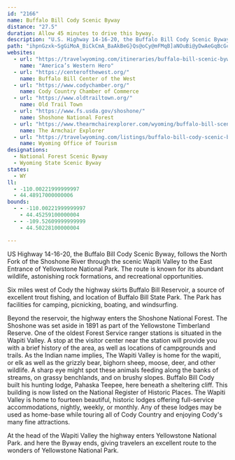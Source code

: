 ```yaml
---
id: "2166"
name: Buffalo Bill Cody Scenic Byway
distance: "27.5"
duration: Allow 45 minutes to drive this byway.
description: "U.S. Highway 14-16-20, the Buffalo Bill Cody Scenic Byway, follows the North Fork of the Shoshone River through the Wapiti Valley to the East Entrance of Yellowstone. It is known for its abundant wildlife, astonishing rock formations, and recreation."
path: "ihpnGzxk~SgGiMoA_BiCkCmA_BaAkBeG}Qs@oCy@mFMqB]aNOuBi@yDwAeGqBcGc@yBe@uHs@yEcCuKqLgm@_Qcz@_@uDQwEAoER_G^sDv@sEfAyDlA}ChFsL|AeCbGmGx@iA~@qBb@_BxCiOnLeg@~@{Ex@cId@_Ll@yGvG{g@z@mE|@sCtBgGhByGfBsDdAuApAkAvGsDhBgBz@aBv@iBh@{B`AoGf@kEd@_ClAaEnAkCvB{CpRcUfByC~AgDrBaHx@sETgBb@_Gn@aQf@oCv@gCp@qApAeBxAaAhAk@zAUtGEpANrHvBhADvBQj@SvB_Bh@y@dAaCXqATgD?yA[aDuGcU_BmJe@kFSiHBkFJiERsCZgCr@yDnBgHzEoMt@mCh@_DX_Ej@_Fn@{CvCgKzC}IhCaFdEyFdFqHbDuD`Aq@pDcBtK}AbC{@vBkCdAsBn@qDNoCEmFWaLRaTEcGmAwZ?yBBgDx@cMd@cDh@oClB_G~@oB~AeCvBmCxAsAdAs@bCo@xDg@bBw@vAaB~@uBz@wCLuBAyDm@{D}AcE_EcIgAmCeAsBu@_Cc@{Bc@cFBiEJ}Ah@cEhB_Kb@mDHeDNoM^aI~B__@r@gFhA_Gl@kKF{K_@{Ge@}Ec@cCe@cCwCwK_@sDEmBHmDxAyNT_BnBoI`AgFZsDb@eI?gDWcJq@yGo@gE}AiG}B}FcLcSqFkLaB_Ei@eBkBcIe@}ECm@?aCXuMN_D`@{ClAyDd@_AzL_NrBuDfAgCt@_CfBgJ~@sDlCmId@}Bn@eFBsBImCI}@o@cE{@yCqBaFeAsBqDeFmBqByDcCsAk@oCeAyCe@mCMmE{AcC}BiBgCy@yB}@sDe@gE?yFh@uF`AkDzAaDxAeBrEuDlF{DbBeBx@cA~@aBlByEtAuGl@gEn@{HHeD?eFScE]wD_CeQo@eFe@yF}@iHs@kDe@iBoAeCoA_B{AsAqAeAuIaEiAs@eAy@mAwAy@aA{@{A}@wBeAgEoBiNwAyFwCeGoCwDmBeDiBwDiA}Cu@yCi@kDc@cFImDAwBN{En@gFx@mEpA}DpIsPnBkGt@sD^sCNyAToHSmMHmFTuE|BmQToFV{NbDw\\h@{HJeG?iIk@sJs@uFmHk_@yKae@e@sDQqD?_ALuGXcFE}E_@mDgA{E{@eD_@sBMeBEmFJkLAwB_@gIEsENoBt@_Er@oBnDmG|ByE`AkE\\uCxBaXfHes@vAoRhC{Zx@qFlA}ErAmHj@{Gp@wK@_AIsBk@eEaAmE{BiG}AyD_ByFWsAe@qF_Doj@SgI@_DLgCr@gHt@eDbFkOfAgEx@eFh@aGZeGfBsUv@wEvBqJd@qD`@oH^oU?mEc@sCoAgE_@_DSuFYcR?qCBgBVyE`AuIhAaJXsGQgEc@uDaCgKYyASyB?gB\\{J?iDsAo_@BcEZiEp@kEdAuFZmDDaCU}Do@cE"
websites:
  - url: "https://travelwyoming.com/itineraries/buffalo-bill-scenic-byway/"
    name: "America’s Western Hero"
  - url: "https://centerofthewest.org/"
    name: Buffalo Bill Center of the West
  - url: "https://www.codychamber.org/"
    name: Cody Country Chamber of Commerce
  - url: "https://www.oldtrailtown.org/"
    name: Old Trail Town
  - url: "https://www.fs.usda.gov/shoshone/"
    name: Shoshone National Forest
  - url: "https://www.thearmchairexplorer.com/wyoming/buffalo-bill-scenic-byway.php"
    name: The Armchair Explorer
  - url: "https://travelwyoming.com/listings/buffalo-bill-cody-scenic-byway/"
    name: Wyoming Office of Tourism
designations:
  - National Forest Scenic Byway
  - Wyoming State Scenic Byway
states:
  - WY
ll:
  - -110.00221999999997
  - 44.48917000000006
bounds:
  - - -110.00221999999997
    - 44.45259100000004
  - - -109.52609999999999
    - 44.50228100000004

---
```


US Highway 14-16-20, the Buffalo Bill Cody Scenic Byway, follows the North Fork of the Shoshone River through the scenic Wapiti Valley to the East Entrance of Yellowstone National Park. The route is known for its abundant wildlife, astonishing rock formations, and recreational opportunities.

Six miles west of Cody the highway skirts Buffalo Bill Reservoir, a source of excellent trout fishing, and location of Buffalo Bill State Park. The Park has facilities for camping, picnicking, boating, and windsurfing.

Beyond the reservoir, the highway enters the Shoshone National Forest. The Shoshone was set aside in 1891 as part of the Yellowstone Timberland Reserve. One of the oldest Forest Service ranger stations is situated in the Wapiti Valley. A stop at the visitor center near the station will provide you with a brief history of the area, as well as locations of campgrounds and trails. As the Indian name implies, The Wapiti Valley is home for the wapiti, or elk as well as the grizzly bear, bighorn sheep, moose, deer, and other wildlife. A sharp eye might spot these animals feeding along the banks of streams, on grassy benchlands, and on brushy slopes. Buffalo Bill Cody built his hunting lodge, Pahaska Teepee, here beneath a sheltering cliff. This building is now listed on the National Register of Historic Places. The Wapiti Valley is home to fourteen beautiful, historic lodges offering full-service accommodations, nightly, weekly, or monthly. Any of these lodges may be used as home-base while touring all of Cody Country and enjoying Cody's many fine attractions.

At the head of the Wapiti Valley the highway enters Yellowstone National Park. and here the Byway ends, giving travelers an excellent route to the wonders of Yellowstone National Park.

